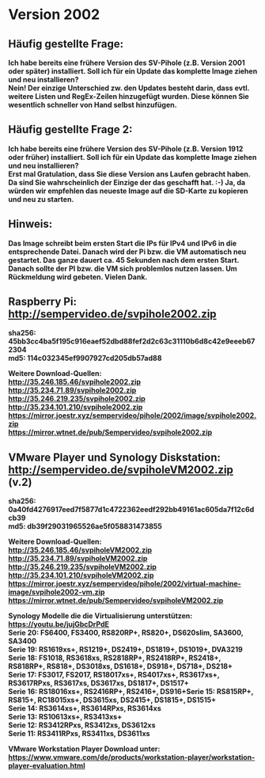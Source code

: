 
# Version 2002

## Häufig gestellte Frage: 
<b>Ich habe bereits eine frühere Version des SV-Pihole (z.B. Version 2001 oder später) installiert. Soll ich für ein Update das komplette Image ziehen und neu installieren?
<br>
Nein! Der einzige Unterschied zw. den Updates besteht darin, dass evtl. weitere Listen und RegEx-Zeilen hinzugefügt wurden. Diese können Sie wesentlich schneller von Hand selbst hinzufügen.</b>

## Häufig gestellte Frage 2: 
<b>Ich habe bereits eine frühere Version des SV-Pihole (z.B. Version 1912 oder früher) installiert. Soll ich für ein Update das komplette Image ziehen und neu installieren?
<br>
Erst mal Gratulation, dass Sie diese Version ans Laufen gebracht haben. Da sind Sie wahrscheinlich der Einzige der das geschafft hat. :-) Ja, da würden wir empfehlen das neueste Image auf die SD-Karte zu kopieren und neu zu starten.

## Hinweis:
<b>Das Image schreibt beim ersten Start die IPs für IPv4 und IPv6 in die entsprechende Datei. Danach wird der Pi bzw. die VM automatisch neu gestartet. Das ganze dauert ca. 45 Sekunden nach dem ersten Start. Danach sollte der PI bzw. die VM sich problemlos nutzen lassen. Um Rückmeldung wird gebeten. Vielen Dank.</b>

## Raspberry Pi: http://sempervideo.de/svpihole2002.zip

sha256: 45bb3cc4ba5f195c916eaef52dbd88fef2d2c63c31110b6d8c42e9eeeb672304<br>
md5: 114c032345ef9907927cd205db57ad88<br>  

Weitere Download-Quellen:<br>
http://35.246.185.46/svpihole2002.zip<br>
http://35.234.71.89/svpihole2002.zip<br>
http://35.246.219.235/svpihole2002.zip<br>
http://35.234.101.210/svpihole2002.zip<br>
https://mirror.joestr.xyz/sempervideo/pihole/2002/image/svpihole2002.zip<br>
https://mirror.wtnet.de/pub/Sempervideo/svpihole2002.zip<br>

## VMware Player und Synology Diskstation: http://sempervideo.de/svpiholeVM2002.zip (v.2)

sha256: 0a40fd4276917eed7f5877d1c4722362eedf292bb49161ac605da7f12c6dcb39<br>
md5: db39f29031965526ae5f058831473855<br>

Weitere Download-Quellen:<br>
http://35.246.185.46/svpiholeVM2002.zip<br>
http://35.234.71.89/svpiholeVM2002.zip<br>
http://35.246.219.235/svpiholeVM2002.zip<br>
http://35.234.101.210/svpiholeVM2002.zip<br>
https://mirror.joestr.xyz/sempervideo/pihole/2002/virtual-machine-image/svpihole2002-vm.zip
https://mirror.wtnet.de/pub/Sempervideo/svpiholeVM2002.zip<br>

Synology Modelle die die Virtualisierung unterstützen: https://youtu.be/jujGbcDrPdE <br>
Serie 20: FS6400, FS3400, RS820RP+, RS820+, DS620slim, SA3600, SA3400<br>
Serie 19: RS1619xs+, RS1219+, DS2419+, DS1819+, DS1019+, DVA3219<br>
Serie 18: FS1018, RS3618xs, RS2818RP+, RS2418RP+, RS2418+, RS818RP+, RS818+, DS3018xs, DS1618+, DS918+, DS718+, DS218+<br>
Serie 17: FS3017, FS2017, RS18017xs+, RS4017xs+, RS3617xs+, RS3617RPxs, RS3617xs, DS3617xs, DS1817+, DS1517+<br>
Serie 16: RS18016xs+, RS2416RP+, RS2416+, DS916+Serie 15: RS815RP+, RS815+, RC18015xs+, DS3615xs, DS2415+, DS1815+, DS1515+<br>
Serie 14: RS3614xs+, RS3614RPxs, RS3614xs<br>
Serie 13: RS10613xs+, RS3413xs+<br>
Serie 12: RS3412RPxs, RS3412xs, DS3612xs<br>
Serie 11: RS3411RPxs, RS3411xs, DS3611xs<br>

VMware Workstation Player Download unter: https://www.vmware.com/de/products/workstation-player/workstation-player-evaluation.html


